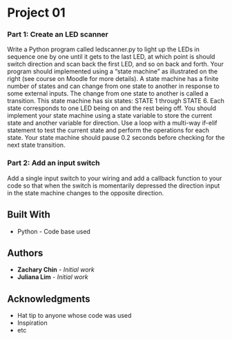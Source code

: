 # Project 01

### Part 1: Create an LED scanner
  Write a Python program called ledscanner.py to light up the LEDs in sequence one by one until it gets to the last LED, at which point is should switch direction and scan back the first LED, and so on back and forth. 
  Your program should implemented using a “state machine” as illustrated on the right (see course on Moodle for more details). A state machine has a finite number of states and can change from one state to another in response to some external inputs. The change from one state to another is called a transition.
  This state machine has six states: STATE 1 through STATE 6. Each state corresponds to one LED being on and the rest being off.
  You should implement your state machine using a state variable to store the current state and another variable for direction. Use a loop with a multi-way if-elif statement to test the current state and perform the operations for each state. Your state machine should pause 0.2 seconds before checking for the next state transition.

### Part 2: Add an input switch
  Add a single input switch to your wiring and add a callback function to your code so that when the switch is momentarily depressed the direction input in the state machine changes to the opposite direction.

## Built With

* Python - Code base used

## Authors

* **Zachary Chin** - *Initial work*
* **Juliana Lim** - *Initial work*

## Acknowledgments

* Hat tip to anyone whose code was used
* Inspiration
* etc
